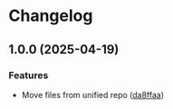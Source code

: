 # Changelog

## 1.0.0 (2025-04-19)


### Features

* Move files from unified repo ([da8ffaa](https://github.com/MattKobayashi/container-certbot-cf/commit/da8ffaa3151173ff356031bcd3e6fb6387962831))

